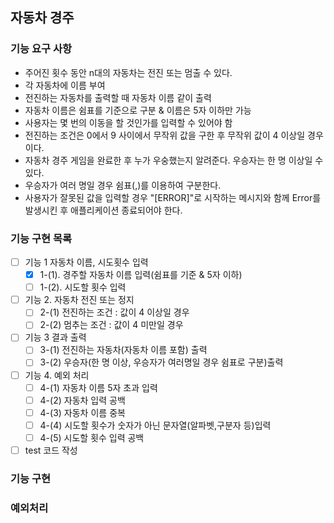 ## 자동차 경주

### 기능 요구 사항
- 주어진 횟수 동안 n대의 자동차는 전진 또는 멈출 수 있다.
- 각 자동차에 이름 부여
- 전진하는 자동차를 출력할 때 자동차 이름 같이 출력
- 자동차 이름은 쉼표를 기준으로 구분 & 이름은 5자 이하만 가능
- 사용자는 몇 번의 이동을 할 것인가를 입력할 수 있어야 함
- 전진하는 조건은 0에서 9 사이에서 무작위 값을 구한 후 무작위 값이 4 이상일 경우이다.
- 자동차 경주 게임을 완료한 후 누가 우숭했는지 알려준다. 우승자는 한 명 이상일 수 있다.
- 우승자가 여러 명일 경우 쉼표(,)를 이용하여 구분한다.
- 사용자가 잘못된 값을 입력할 경우 "[ERROR]"로 시작하는 메시지와 함께 Error를 발생시킨 후 애플리케이션 종료되어야 한다.

### 기능 구현 목록
- [ ] 기능 1 자동차 이름, 시도횟수 입력
    - [x] 1-(1). 경주할 자동차 이름 입력(쉼표를 기준 & 5자 이하)   
    - [ ] 1-(2). 시도할 횟수 입력 
- [ ] 기능 2. 자동차 전진 또는 정지
    - [ ] 2-(1) 전진하는 조건 : 값이 4 이상일 경우      
    - [ ] 2-(2) 멈추는 조건 : 값이 4 미만일 경우   
- [ ] 기능 3 결과 출력  
    - [ ] 3-(1) 전진하는 자동차(자동차 이름 포함) 출력      
    - [ ] 3-(2) 우승자(한 명 이상, 우승자가 여러명일 경우 쉼표로 구분)출력   
- [ ] 기능 4. 예외 처리
    - [ ] 4-(1) 자동차 이름 5자 초과 입력
    - [ ] 4-(2) 자동차 입력 공백
    - [ ] 4-(3) 자동차 이름 중복
    - [ ] 4-(4) 시도할 횟수가 숫자가 아닌 문자열(알파벳,구분자 등)입력
    - [ ] 4-(5) 시도할 횟수 입력 공백
- [ ] test 코드 작성

### 기능 구현

### 예외처리
